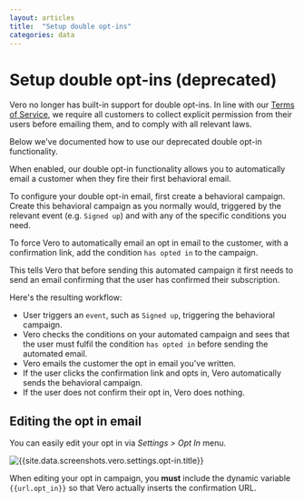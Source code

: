 ```yaml
---
layout: articles
title:  "Setup double opt-ins"
categories: data
---
```

 
# Setup double opt-ins (deprecated)
    
Vero no longer has built-in support for double opt-ins. In line with our [Terms of Service]({{site.data.links.terms-of-service}}), we require all customers to collect explicit permission from their users before emailing them, and to comply with all relevant laws.

Below we've documented how to use our deprecated double opt-in functionality.

When enabled, our double opt-in functionality allows you to automatically email a customer when they fire their first behavioral email.

To configure your double opt-in email, first create a behavioral campaign. Create this behavioral campaign as you normally would, triggered by the relevant event (e.g. `Signed up`) and with any of the specific conditions you need.

To force Vero to automatically email an opt in email to the customer, with a confirmation link, add the condition `has opted in` to the campaign.

This tells Vero that before sending this automated campaign it first needs to send an email confirming that the user has confirmed their subscription. 

Here's the resulting workflow:

- User triggers an `event`, such as `Signed up`, triggering the behavioral campaign.
- Vero checks the conditions on your automated campaign and sees that the user must fulfil the condition `has opted in` before sending the automated email.
- Vero emails the customer the opt in email you've written. 
- If the user clicks the confirmation link and opts in, Vero automatically sends the behavioral campaign. 
- If the user does not confirm their opt in, Vero does nothing.

## Editing the opt in email
You can easily edit your opt in via *Settings > Opt In* menu.

![{{site.data.screenshots.vero.settings.opt-in.title}}]({{site.data.screenshots.vero.settings.opt-in.image}})

When editing your opt in campaign, you **must** include the dynamic variable `{{url.opt_in}}` so that Vero actually inserts the confirmation URL.
                
